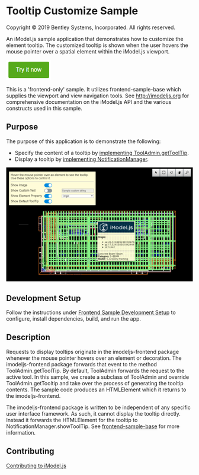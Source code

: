 # Tooltip Customize Sample

Copyright © 2019 Bentley Systems, Incorporated. All rights reserved.

An iModel.js sample application that demonstrates how to customize the element tooltip.  The customized tooltip is shown when the user hovers the mouse pointer over a spatial element within the iModel.js viewport.

[![Click to run the demo](./docs/try-it-now.png)](https://tooltipcustomizesample.z13.web.core.windows.net/)

This is a 'frontend-only' sample.  It utilizes frontend-sample-base which supplies the viewport and view navigation tools. See http://imodeljs.org for comprehensive documentation on the iModel.js API and the various constructs used in this sample.

## Purpose

The purpose of this application is to demonstrate the following:

* Specify the content of a tooltip by [implementing ToolAdmin.getToolTip](./src/sample.tsx). 
* Display a tooltip by [implementing NotificationManager](../../tools/frontend-sample-base/src/Notifications/NotificationManager.tsx).

![Screenshot of the application](./docs/overview.png)

## Development Setup

Follow the instructions under [Frontend Sample Development Setup](../../README.md#frontend-sample-development-setup) to configure, install dependencies, build, and run the app.

## Description

Requests to display tooltips originate in the imodeljs-frontend package whenever the mouse pointer hovers over an element or decoration.  The imodeljs-frontend package forwards that event to the method ToolAdmin.getToolTip.  By default, ToolAdmin forwards the request to the active tool.  In this sample, we create a subclass of ToolAdmin and override ToolAdmin.getTooltip and take over the process of generating the tooltip contents.  The sample code produces an HTMLElement which it returns to the imodeljs-frontend.

The imodeljs-frontend package is written to be independent of any specific user interface framework.  As such, it cannot display the tooltip directly.  Instead it forwards the HTMLElement for the tooltip to NotificationManager.showToolTip.  See [frontend-sample-base](../../tools/frontend-sample-base/readme.md) for more information.

## Contributing

[Contributing to iModel.js](https://github.com/imodeljs/imodeljs/blob/master/CONTRIBUTING.md)

